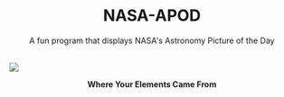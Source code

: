 <div align="center">
  <h1>
    NASA-APOD
  </h1>
</div>
  
<div align="center">
  A fun program that displays NASA's Astronomy Picture of the Day
</div>

<br>

![](https://apod.nasa.gov/apod/image/2301/Nucleosynthesis2_WikipediaCmglee_2000.jpg)

<p align = "center">
  <b>Where Your Elements Came From</b>
</p>
